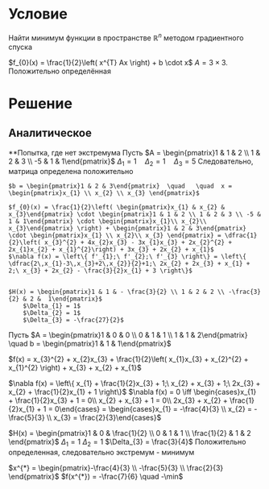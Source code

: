 # Условие
Найти минимум функции в пространстве $\mathbb{R}^{n}$ методом градиентного спуска

$f_{0}(x) = \frac{1}{2}\left( x^{T} Ax \right) + b \cdot x$
$A = 3 \times 3$. Положительно определённая

# Решение
## Аналитическое
**Попытка, где нет экстремума
	Пусть $A = \begin{pmatrix}1 & 1 & 2 \\ 1 & 2 & 3 \\ -5 & 1 & 1\end{pmatrix}$
		$\Delta_{1} = 1  \quad  \Delta_{2} = 1  \quad \Delta_{3} = 5$
		Следовательно, матрица определена положительно
	
	$b = \begin{pmatrix}1 & 2 & 3\end{pmatrix}  \quad   \quad  x = \begin{pmatrix}x_{1} \\ x_{2} \\ x_{3} \end{pmatrix}$
	
	$f_{0}(x) = \frac{1}{2}\left( \begin{pmatrix}x_{1} & x_{2} & x_{3}\end{pmatrix} \cdot \begin{pmatrix}1 & 1 & 2 \\ 1 & 2 & 3 \\ -5 & 1 & 1\end{pmatrix} \cdot \begin{pmatrix}x_{1}\\ x_{2}\\ x_{3}\end{pmatrix} \right) + \begin{pmatrix}1 & 2 & 3\end{pmatrix} \cdot \begin{pmatrix}x_{1} \\ x_{2}\\ x_{3} \end{pmatrix} = \dfrac{1}{2}\left( x_{3}^{2} + 4x_{2}x_{3} - 3x_{1}x_{3} + 2x_{2}^{2} + 2x_{1}x_{2} + x_{1}^{2}\right) + 3x_{3} + 2x_{2} + x_{1}$
	$\nabla f(x) = \left\{ f'_{1};\ f'_{2};\ f'_{3} \right\} = \left\{ \dfrac{2\,x_{1}-3\,x_{3}+2\,x_{2}}{2}+1;\ 2x_{2} + 2x_{3} + x_{1} + 2;\ x_{3} + 2x_{2} - \frac{3}{2}x_{1} + 3 \right\}$
	
	
	$H(x) = \begin{pmatrix}1 & 1 & - \frac{3}{2} \\ 1 & 2 & 2 \\ -\frac{3}{2} & 2 &  1\end{pmatrix}$
		$\Delta_{1} = 1$
		$\Delta_{2} = 1$
		$\Delta_{3} = -\frac{27}{2}$
Пусть $A = \begin{pmatrix}1 & 0 & 0 \\ 0 & 1 & 1 \\ 1 & 1 & 2\end{pmatrix}  \quad b = \begin{pmatrix}1 & 1 & 1\end{pmatrix}$

$f(x) = x_{3}^{2} + x_{2}x_{3} + \frac{1}{2}\left( x_{1}x_{3} + x_{2}^{2} + x_{1}^{2} \right) + x_{3} + x_{2} + x_{1}$

$\nabla f(x) = \left\{ x_{1} + \frac{1}{2}x_{3} + 1;\ x_{2} + x_{3} + 1;\ 2x_{3} + x_{2} + \frac{1}{2}x_{1} + 1 \right\}$
$\nabla f(x) = 0 \iff \begin{cases}x_{1} + \frac{1}{2}x_{3} + 1 = 0\\ x_{2} + x_{3} + 1 = 0\\ 2x_{3} + x_{2} + \frac{1}{2}x_{1} + 1 = 0\end{cases} = \begin{cases}x_{1} = -\frac{4}{3} \\ x_{2} = -\frac{5}{3} \\ x_{3} = \frac{2}{3}\end{cases}$

$H(x) = \begin{pmatrix}1 & 0 & \frac{1}{2} \\ 0 & 1 & 1 \\ \frac{1}{2} &  1 & 2 \end{pmatrix}$
	$\Delta_{1} = 1$
	$\Delta_{2} = 1$
	$\Delta_{3} = \frac{3}{4}$
	Положительно определенная, следовательно экстремум - минимум

$x^{*} = \begin{pmatrix}-\frac{4}{3} \\ -\frac{5}{3} \\ \frac{2}{3} \end{pmatrix}$
$f(x^{*}) = -\frac{7}{6}  \quad -\min$
